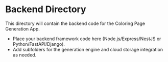 # Backend Directory

This directory will contain the backend code for the Coloring Page Generation App.

- Place your backend framework code here (Node.js/Express/NestJS or Python/FastAPI/Django).
- Add subfolders for the generation engine and cloud storage integration as needed.
